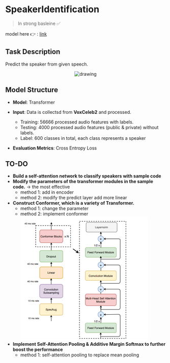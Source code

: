 # SpeakerIdentification
> In strong basleine :white_check_mark:

model here  :point_right: : [link](ML_practrice/Classification/ML2023-HW4-SpeakerIdentification/ML2023_HW4-SpeakerIdentification.ipynb)

## Task Description
Predict the speaker from given speech.
<p align="center">
<img src="https://appliedmachinelearning.files.wordpress.com/2017/11/speakerid.jpg" alt="drawing" width="250"/>
</p>

## Model Structure
* **Model**: Transformer
* **Input**:  Data is collectsd from **VoxCeleb2** and processed.
  * Training: 56666 processed audio features with labels.
  * Testing: 4000 processed audio features (public & private) without labels.
  * Label: 600 classes in total, each class represents a speaker

* **Evaluation Metrics**: Cross Entropy Loss
## TO-DO
 * **Build a self-attention network to classify speakers with sample code**
 * **Modify the parameters of the transformer modules in the sample code.** &rarr; the most effective
    * method 1: add in encoder 
    * method 2: modify the predict layer add more linear
 * **Construct Conformer, which is a variety of Transformer.**
    * method 1: change the parameter 
    * method 2: implement conformer ![Conformer encoder model architecture](conformer_image.png)
 * **Implement Self-Attention Pooling & Additive Margin Softmax to further boost the performance**
    * method 1: self-attention pooling to replace mean pooling